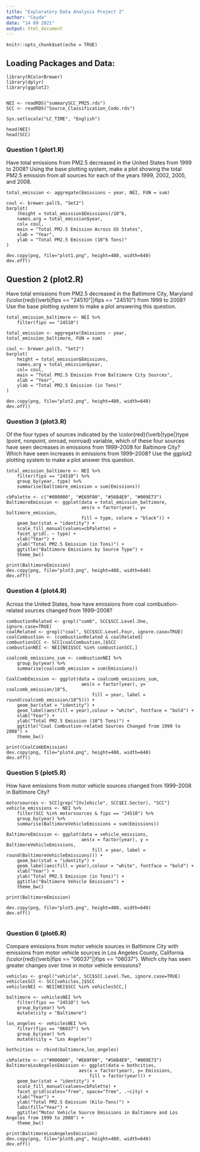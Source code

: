 ```yaml
---
title: "Exploratory Data Analysis Project 2"
author: "Ceyda"
date: "14 09 2021"
output: html_document
---
```


```{r setup, include=FALSE}
knitr::opts_chunk$set(echo = TRUE)
```

## Loading Packages and Data:

```{r, echo = TRUE, warning=FALSE, message = FALSE}
library(RColorBrewer)
library(dplyr)
library(ggplot2)


NEI <- readRDS("summarySCC_PM25.rds")
SCC <- readRDS("Source_Classification_Code.rds")

Sys.setlocale("LC_TIME", "English")

head(NEI)
head(SCC)
```

### Question 1 (plot1.R)

Have total emissions from PM2.5 decreased in the United States from 1999 to 2008? Using the base plotting system, make a plot showing the total PM2.5 emission from all sources for each of the years 1999, 2002, 2005, and 2008.


```{r, echo = TRUE, warning=FALSE, message = FALSE}
total_emission <- aggregate(Emissions ~ year, NEI, FUN = sum)

coul <- brewer.pal(5, "Set2") 
barplot(
    (height = total_emission$Emissions)/10^6,
    names.arg = total_emission$year,
    col= coul,
    main = "Total PM2.5 Emission Across US States",
    xlab = "Year",
    ylab = "Total PM2.5 Emission (10^6 Tons)"
)

dev.copy(png, file="plot1.png", height=480, width=640)
dev.off()
```

## Question 2 (plot2.R)

Have total emissions from PM2.5 decreased in the Baltimore City, Maryland (\color{red}{\verb|fips == "24510"|}fips == "24510") from 1999 to 2008? Use the base plotting system to make a plot answering this question.

```{r, echo = TRUE, warning=FALSE, message = FALSE}
total_emission_baltimore <- NEI %>% 
    filter(fips == "24510")
    
total_emission <- aggregate(Emissions ~ year, total_emission_baltimore, FUN = sum)

coul <- brewer.pal(5, "Set2") 
barplot(
    height = total_emission$Emissions,
    names.arg = total_emission$year,
    col= coul,
    main = "Total PM2.5 Emission From Baltimore City Sources",
    xlab = "Year",
    ylab = "Total PM2.5 Emission (in Tons)"
)

dev.copy(png, file="plot2.png", height=480, width=640)
dev.off()

```

### Question 3 (plot3.R)

Of the four types of sources indicated by the \color{red}{\verb|type|}type (point, nonpoint, onroad, nonroad) variable, which of these four sources have seen decreases in emissions from 1999–2008 for Baltimore City? Which have seen increases in emissions from 1999–2008? Use the ggplot2 plotting system to make a plot answer this question.

```{r, echo = TRUE, warning=FALSE, message = FALSE}
total_emission_baltimore <- NEI %>% 
    filter(fips == "24510") %>% 
    group_by(year, type) %>% 
    summarise(baltimore_emission = sum(Emissions))

cbPalette <- c("#000000", "#E69F00", "#56B4E9", "#009E73")
BaltimoreEmission <- ggplot(data = total_emission_baltimore,
                            aes(x = factor(year), y= baltimore_emission,
                            fill = type, colore = "black")) + 
    geom_bar(stat = "identity") + 
    scale_fill_manual(values=cbPalette) +
    facet_grid(. ~ type) +
    xlab("Year") +
    ylab("Total PM2.5 Emission (in Tons)") +
    ggtitle("Baltimore Emissions by Source Type") +
    theme_bw()

print(BaltimoreEmission)
dev.copy(png, file="plot3.png", height=480, width=640)
dev.off()

```

### Question 4 (plot4.R)

Across the United States, how have emissions from coal combustion-related sources changed from 1999–2008?

```{r, echo = TRUE, warning=FALSE, message = FALSE}
combustionRelated <- grepl("comb", SCC$SCC.Level.One, ignore.case=TRUE)
coalRelated <- grepl("coal", SCC$SCC.Level.Four, ignore.case=TRUE) 
coalCombustion <- (combustionRelated & coalRelated)
combustionSCC <- SCC[coalCombustion,]$SCC
combustionNEI <- NEI[NEI$SCC %in% combustionSCC,]

coalcomb_emissions_sum <- combustionNEI %>% 
    group_by(year) %>%
    summarise(coalcomb_emission = sum(Emissions))

CoalCombEmission <- ggplot(data = coalcomb_emissions_sum,
                            aes(x = factor(year), y= coalcomb_emission/10^5,
                                fill = year, label = round(coalcomb_emission/10^5))) + 
    geom_bar(stat = "identity") + 
    geom_label(aes(fill = year),colour = "white", fontface = "bold") +
    xlab("Year") +
    ylab("Total PM2.5 Emission (10^5 Tons)") +
    ggtitle("Coal Combustion-related Sources Changed from 1999 to 2008") +
    theme_bw()

print(CoalCombEmission)
dev.copy(png, file="plot4.png", height=480, width=640)
dev.off()

```

### Question 5 (plot5.R)

How have emissions from motor vehicle sources changed from 1999–2008 in Baltimore City?

```{r, echo = TRUE, warning=FALSE, message = FALSE}
motorsources <- SCC[grep("[Vv]ehicle", SCC$EI.Sector), "SCC"]
vehicle_emissions <- NEI %>% 
    filter(SCC %in% motorsources & fips == "24510") %>%
    group_by(year) %>%
    summarise(BaltimoreVehicleEmissions = sum(Emissions))

BaltimoreEmission <- ggplot(data = vehicle_emissions,
                            aes(x = factor(year), y = BaltimoreVehicleEmissions,
                                fill = year, label = round(BaltimoreVehicleEmissions))) + 
    geom_bar(stat = "identity") + 
    geom_label(aes(fill = year),colour = "white", fontface = "bold") +
    xlab("Year") +
    ylab("Total PM2.5 Emission (in Tons)") +
    ggtitle("Baltimore Vehicle Emissions") +
    theme_bw()

print(BaltimoreEmission)

dev.copy(png, file="plot5.png", height=480, width=640)
dev.off()


```

### Question 6 (plot6.R)

Compare emissions from motor vehicle sources in Baltimore City with emissions from motor vehicle sources in Los Angeles County, California (\color{red}{\verb|fips == "06037"|}fips == "06037"). Which city has seen greater changes over time in motor vehicle emissions?


```{r, echo = TRUE, warning=FALSE, message = FALSE}
vehicles <- grepl("vehicle", SCC$SCC.Level.Two, ignore.case=TRUE)
vehiclesSCC <- SCC[vehicles,]$SCC
vehiclesNEI <- NEI[NEI$SCC %in% vehiclesSCC,]

baltimore <- vehiclesNEI %>% 
    filter(fips == "24510") %>% 
    group_by(year) %>% 
    mutate(city = "Baltimore")

los_angeles <- vehiclesNEI %>% 
    filter(fips == "06037") %>% 
    group_by(year) %>% 
    mutate(city = "Los Angeles")

bothcities <- rbind(baltimore,los_angeles)

cbPalette <- c("#000000", "#E69F00", "#56B4E9", "#009E73")
BaltimoreLosAngelesEmission <- ggplot(data = bothcities,
                           aes(x = factor(year), y= Emissions,
                               fill = factor(year))) + 
    geom_bar(stat = "identity") + 
    scale_fill_manual(values=cbPalette) +
    facet_grid(scales="free", space="free", .~city) +
    xlab("Year") +
    ylab("Total PM2.5 Emission (Kilo-Tons)") +
    labs(fill="Year") +
    ggtitle("Motor Vehicle Source Emissions in Baltimore and Los Angeles from 1999 to 2008") +
    theme_bw()

print(BaltimoreLosAngelesEmission)
dev.copy(png, file="plot6.png", height=480, width=640)
dev.off()
```
